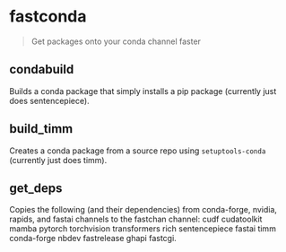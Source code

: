 # fastconda

> Get packages onto your conda channel faster

## condabuild

Builds a conda package that simply installs a pip package (currently just does sentencepiece).

## build_timm

Creates a conda package from a source repo using `setuptools-conda` (currently just does timm).

## get_deps

Copies the following (and their dependencies) from conda-forge, nvidia, rapids, and fastai channels to the fastchan channel: cudf cudatoolkit mamba pytorch torchvision transformers rich sentencepiece fastai timm conda-forge nbdev fastrelease ghapi fastcgi.
